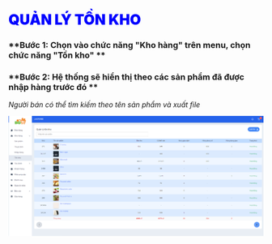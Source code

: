 # <span style= "color: blue; font-weight:900;"> QUẢN LÝ TỒN KHO </span>

### **Bước 1: Chọn vào chức năng "Kho hàng" trên menu, chọn chức năng "Tồn kho" **


### **Bước 2: Hệ thống sẽ hiển thị theo các sản phẩm đã được nhập hàng trước đó **


*Người bán có thể tìm kiếm theo tên sản phẩm và xuất file*

![](../images/stock/stock.png)